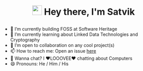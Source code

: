 # <p align = "center"> <img src="https://raw.githubusercontent.com/MartinHeinz/MartinHeinz/master/wave.gif" width="30"> Hey there, I'm Satvik </p>
<!-- <p align="center"> 
    <img src="https://badges.pufler.dev/repos/VickyMerzOwn"/>
    <img src="https://badges.pufler.dev/commits/monthly/VickyMerzOwn" />
</p> 
-->

- 🔭 I’m currently building FOSS at Software Heritage
- 🌱 I’m currently learning about Linked Data Technologies and Cryptography
- 👯 I’m open to collaboration on any cool project(s)
- 📫 How to reach me: Open an issue [here](https://github.com/VickyMerzOwn/VickyMerzOwn/issues)
- 💬 Wanna chat? I ❤️LOOOVEE❤️ chatting about Computers
- 😄 Pronouns: He / Him / His

<!-- # <p align = "center"> <img src="https://raw.githubusercontent.com/MartinHeinz/MartinHeinz/master/wave.gif" width="30px"> Hey there, I'm Satvik </p>
<p align="center">
 
    <img src="https://badges.pufler.dev/repos/VickyMerzOwn"/>
    <img src="https://badges.pufler.dev/commits/monthly/VickyMerzOwn" />
</p> 


- 🔭 I’m currently building FOSS at Software Heritage
- 🌱 I’m currently learning about Source Code Archival
- 👯 I’m looking to collaborate on any cool project
- 📫 How to reach me: Open an issue [here](https://github.com/VickyMerzOwn/VickyMerzOwn/issues)
- 💬 Wanna chat? I ❤️LOOOVEE❤️ chatting about Computers
- 😄 Pronouns: He / Him / His
<p><img align="left" src="https://github-readme-stats.vercel.app/api/top-langs?username=ananyaiitbhilai&show_icons=true&locale=en&layout=compact" alt="VickyMerzOwn" /></p>

<p>&nbsp;<img align="center" src="https://github-readme-stats.vercel.app/api?username=ananyaiitbhilai&show_icons=true&locale=en" alt="VickyMerzOwn" /></p> -->
<!-- ![VickyMerzOwn's github stats](https://github-readme-stats.vercel.app/api?username=VickyMerzOwn&show_icons=true&hide_border=True)
[![Top Langs](https://github-readme-stats.vercel.app/api/top-langs/?username=VickyMerzOwn)](https://github.com/VickyMerzOwn/github-readme-stats) -->
<!-- [![Anurag's GitHub stats](https://github-readme-stats.vercel.app/api?username=anuraghazra)](https://github.com/anuraghazra/github-readme-stats) -->
<!--
**VickyMerzOwn/VickyMerzOwn** is a ✨ _special_ ✨ repository because its `README.md` (this file) appears on your GitHub profile.

Here are some ideas to get you started:




- 🤔 I’m looking for help with ...



- ⚡ Fun fact: ...
-->
